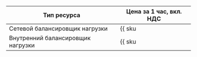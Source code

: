 | Тип ресурса | Цена за 1 час, вкл. НДС |
| --- | --- |
| Сетевой балансировщик нагрузки | {{ sku|KZT|nlb.balancer.active|string }} |
| Внутренний балансировщик нагрузки | {{ sku|KZT|nlb.balancer.internal.active|string }} |
